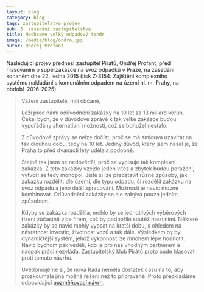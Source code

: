```yaml
---
layout: blog
category: blog
tags: zastupitelstvo projev
sub: 3. zasedání zastupitelstva
title: Nechceme velký odpadový tendr
image: /media/blog/ondra.jpg
autor: Ondřej Profant
---
```


Následující projev přednesl zastupitel Pirátů, Ondřej Profant, před hlasováním
o superzakázce na svoz odpadků v Praze, na zasedání konaném dne 22.
ledna 2015 (tisk Z-3154: Zajištění komplexního
systému nakládání s komunálním odpadem na území hl. m. Prahy, na období 
2016­-2025).

> Vážení zastupitelé, milí občané,
>
> Leží před námi odůvodnění zakázky na 10 let za 13 miliard korun.
> Čekal bych, že v důvodové zprávě k tak velké zakázce budou
> vypořádány alternativní možnosti, což se bohužel nestalo.
>
> Z důvodové zprávy se nelze dočíst, proč se má smlouva uzavírat
> na tak dlouhou dobu, tedy na 10 let. Jediný důvod, který jsem
> našel je, že Praha to před dvanácti lety udělala podobně.
>
> Stejně tak jsem se nedověděl, proč se vypisuje tak komplexní
> zakázka. Z této zakázky vzejde jeden vítěz a zbytek budou
> poražení, vytvoří se tedy monopol. Jistě si lze představit různé
> způsoby, jak zakázku rozdělit: dle území, dle typu odpadu, či
> rozdělit zakázku na svoz odpadu a jeho další zpracování. Možnosti
> je navíc možné kombinovat. Odůvodnění zakázky se ale zabývá
> pouze jedním způsobem.
>
> Kdyby se zakázka rozdělila, mohlo by se jednotlivých výběrových
> řízení zúčastnit více firem, což by podpořilo soutěž mezi nimi.
> Některé zakázky by se navíc mohly vypsat na kratší dobu, s
> ohledem na návratnost investic, životnost vozů a tak dále.
> Výsledkem by byl dynamičtější systém, jehož výkonnost lze
> mnohem lépe hodnotit. Navíc bychom pak věděli, kdo je pro nás
> vhodným partnerem a naopak práci nezvládá. Zastupitelský klub
> Pirátů proto bude hlasovat proti tomuto návrhu.
>
> Uvědomujeme si, že nová Rada neměla dostatek času na to, aby
> prozkoumala jiná možná řešení než to připravené. Proto
> předkládáme odpovídající [pozměňovací návrh](/assets/static/navrh_odpady.pdf).
